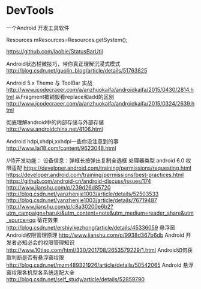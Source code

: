 # DevTools
一个Android 开发工具软件


Resources mResources=Resources.getSystem();

https://github.com/laobie/StatusBarUtil

 Android状态栏微技巧，带你真正理解沉浸式模式
http://blog.csdn.net/guolin_blog/article/details/51763825

Android 5.x Theme 与 ToolBar 实战
http://www.jcodecraeer.com/a/anzhuokaifa/androidkaifa/2015/0430/2814.html
从Fragment被销毁看replace和add的区别
http://www.jcodecraeer.com/a/anzhuokaifa/androidkaifa/2015/0324/2639.html

彻底理解android中的内部存储与外部存储
http://www.androidchina.net/4106.html

Android hdpi,xhdpi,xxhdpi一些你没注意到的事
http://www.lai18.com/content/9623048.html

//待开发功能：
设备信息：弹框长按弹出复制全选框
处理器类型
android 6.0 权限适配
https://developer.android.com/training/permissions/requesting.html
https://developer.android.com/training/permissions/best-practices.html
https://github.com/android-cn/android-discuss/issues/174
http://www.jianshu.com/p/239d26d85720
http://blog.csdn.net/yanzhenjie1003/article/details/52503533
http://blog.csdn.net/yanzhenjie1003/article/details/76719487
http://www.jianshu.com/p/c8a30200e6b2?utm_campaign=haruki&utm_content=note&utm_medium=reader_share&utm_source=qq
菊花效果
http://blog.csdn.net/ershiyikezhong/article/details/45336059
悬浮窗
Android权限管理原理
http://www.jianshu.com/p/9938d367b6db
Android 开发者必知必会的权限管理知识
http://www.10tiao.com/html/330/201708/2653579229/1.html
Android如何获取判断是否有悬浮窗权限
http://blog.csdn.net/mzm489321926/article/details/50542065
Android 悬浮窗权限各机型各系统适配大全
http://blog.csdn.net/self_study/article/details/52859790



